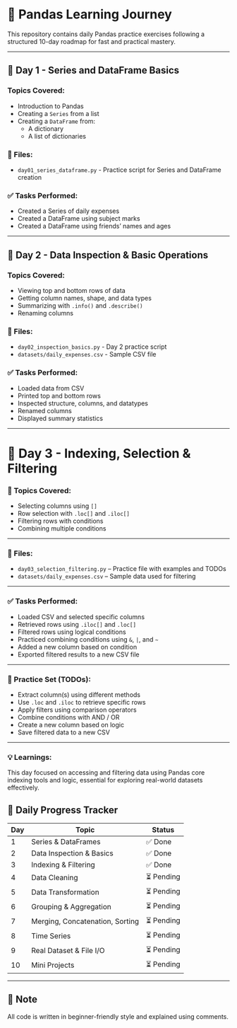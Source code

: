 # 🐼 Pandas Learning Journey

This repository contains daily Pandas practice exercises following a structured 10-day roadmap for fast and practical mastery.

---

## 📅 Day 1 - Series and DataFrame Basics

### Topics Covered:
- Introduction to Pandas
- Creating a `Series` from a list
- Creating a `DataFrame` from:
  - A dictionary
  - A list of dictionaries

### 📂 Files:
- `day01_series_dataframe.py` - Practice script for Series and DataFrame creation

### ✅ Tasks Performed:
- Created a Series of daily expenses
- Created a DataFrame using subject marks
- Created a DataFrame using friends’ names and ages

---

## 📅 Day 2 - Data Inspection & Basic Operations

### Topics Covered:
- Viewing top and bottom rows of data
- Getting column names, shape, and data types
- Summarizing with `.info()` and `.describe()`
- Renaming columns

### 📂 Files:
- `day02_inspection_basics.py` - Day 2 practice script
- `datasets/daily_expenses.csv` - Sample CSV file

### ✅ Tasks Performed:
- Loaded data from CSV
- Printed top and bottom rows
- Inspected structure, columns, and datatypes
- Renamed columns
- Displayed summary statistics

---

# 📅 Day 3 - Indexing, Selection & Filtering

### 📘 Topics Covered:
- Selecting columns using `[]`
- Row selection with `.loc[]` and `.iloc[]`
- Filtering rows with conditions
- Combining multiple conditions

---

### 📂 Files:
- `day03_selection_filtering.py` – Practice file with examples and TODOs
- `datasets/daily_expenses.csv` – Sample data used for filtering

---

### ✅ Tasks Performed:
- Loaded CSV and selected specific columns
- Retrieved rows using `.iloc[]` and `.loc[]`
- Filtered rows using logical conditions
- Practiced combining conditions using `&`, `|`, and `~`
- Added a new column based on condition
- Exported filtered results to a new CSV file

---

### 🧪 Practice Set (TODOs):
- Extract column(s) using different methods
- Use `.loc` and `.iloc` to retrieve specific rows
- Apply filters using comparison operators
- Combine conditions with AND / OR
- Create a new column based on logic
- Save filtered data to a new CSV

---

### 💡 Learnings:
This day focused on accessing and filtering data using Pandas core indexing tools and logic, essential for exploring real-world datasets effectively.


## 🧠 Daily Progress Tracker
| Day | Topic                             | Status  |
|-----|-----------------------------------|---------|
| 1   | Series & DataFrames               | ✅ Done |
| 2   | Data Inspection & Basics          | ✅ Done |
| 3   | Indexing & Filtering              | ✅ Done |
| 4   | Data Cleaning                     | ⏳ Pending |
| 5   | Data Transformation               | ⏳ Pending |
| 6   | Grouping & Aggregation            | ⏳ Pending |
| 7   | Merging, Concatenation, Sorting   | ⏳ Pending |
| 8   | Time Series                       | ⏳ Pending |
| 9   | Real Dataset & File I/O           | ⏳ Pending |
| 10  | Mini Projects                     | ⏳ Pending |

---

## 📌 Note
All code is written in beginner-friendly style and explained using comments.

